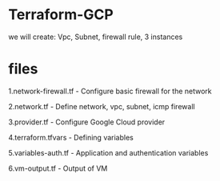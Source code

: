 # Terraform-GCP
we will create: Vpc, Subnet, firewall rule, 3 instances
# files
1.network-firewall.tf - Configure basic firewall for the network

2.network.tf - Define network, vpc, subnet, icmp firewall

3.provider.tf - Configure Google Cloud provider

4.terraform.tfvars - Defining variables

5.variables-auth.tf - Application and authentication variables

6.vm-output.tf - Output of VM




